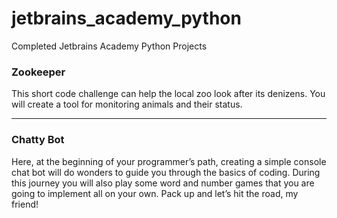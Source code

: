 # jetbrains_academy_python
Completed Jetbrains Academy Python Projects
 
### Zookeeper
This short code challenge can help the local zoo look after its denizens. You will create a tool for monitoring animals and their status.

---
 
### Chatty Bot
Here, at the beginning of your programmer’s path, creating a simple console chat bot will do wonders to guide you through the basics of coding. During this journey you will also play some word and number games that you are going to implement all on your own. Pack up and let’s hit the road, my friend!

